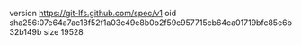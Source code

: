 version https://git-lfs.github.com/spec/v1
oid sha256:07e64a7ac18f52f1a03c49e8b0b2f59c957715cb64ca01719bfc85e6b32b149b
size 19528
